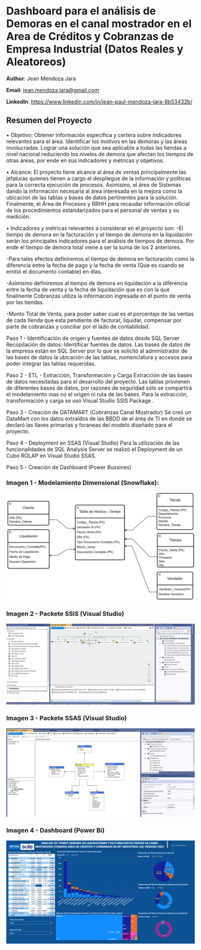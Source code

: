 # Dashboard para el análisis de Demoras en el canal mostrador en el Area de Créditos y Cobranzas de Empresa Industrial (Datos Reales y Aleatoreos)

**Author**: Jean Mendoza Jara

**Email**: jean.mendoza.jara@gmail.com

**LinkedIn**: https://www.linkedin.com/in/jean-paul-mendoza-jara-8b53432b/

## Resumen del Proyecto

• Objetivo: 
Obtener información específica y certera sobre indicadores relevantes para el área. Identificar los motivos en las demoras y las áreas involucradas. Lograr una solución que sea aplicable a todas las tiendas a nivel nacional reduciendo los niveles de demora que afectan los tiempos de otras áreas, por ende en sus indicadores y métricas y objetivos. 

• Alcance:
El proyecto tiene alcance al área de ventas principalmente las jefaturas quienes tienen a cargo el despliegue de la información y políticas para la correcta ejecución de procesos. Asimismo, el área de Sistemas dando la información necesaria al área interesada en la mejora como la ubicación de las tablas y bases de datos pertinentes para la solución. Finalmente, el Área de Procesos y RRHH para recaudar información oficial de los procedimientos estandarizados para el personal de ventas y su medición.

• Indicadores y métricas relevantes a considerar en el proyecto son:
-El tiempo de demora en la facturación y el tiempo de demora en la liquidación serán los principales indicadores para el análisis de tiempos de demora. Por ende el tiempo de demora total viene a ser la suma de los 2 anteriores.

-Para tales efectos definiremos el tiempo de demora en facturación como la diferencia entre la fecha de pago y la fecha de venta (Que es cuando se emitió el documento contable) en días.

-Asimismo definiremos al tiempo de demora en liquidación a la diferencia entre la fecha de venta y la fecha de liquidación que es con la que finalmente Cobranzas utiliza la información ingresada en el punto de venta por las tiendas.

-Monto Total de Venta, para poder saber cual es el porcentaje de las ventas de cada tienda que esta pendiente de facturar, liquidar, compensar por parte de cobranzas y conciliar por el lado de contabilidad.

Paso 1 - Identificación de origen y fuentes de datos desde SQL Server 
Recopilación de datos: Identificar fuentes de datos. Las bases de datos de la empresa están en SQL Server por lo que se solicitó al administrador de las bases de datos la ubicación de las tablas, nomenclatura y accesos para poder integrar las tablas requeridas.

Paso 2 - ETL - Extracción, Transformación y Carga
Extracción de las bases de datos necesitadas para el desarrollo del proyecto. Las tablas provienen de diferentes bases de datos, por razones de seguridad sólo se compartirá el modelamiento mas no el origen ni ruta de las bases. Para la extracción, transformación y carga se usó Visual Studio SSIS Package .

Paso 3 - Creación de DATAMART (Cobranzas Canal Mostrador)
Se creó un DataMart con los datos extraídos de las BBDD de el área de TI en donde se declaró las llaves primarias y foraneas del modelo diseñado para el proyecto. 

Paso 4 - Deployment en SSAS (Visual Studio)
Para la utilización de las funcionalidades de SQL Analysis Server se realizó el Deployment de un Cubo ROLAP en Visual Studio SSAS.

Paso 5 - Creación de Dashboard (Power Bussines)

### Imagen 1 - Modelamiento Dimensional (Snowflake):
![alt text](Imagen1.png)

### Imagen 2 - Packete SSIS (Visual Studio)
![alt text](Imagen2.png)

### Imagen 3 - Packete SSAS (Visual Studio)
![alt text](Imagen3.png)

### Imagen 4 - Dashboard (Power Bi)
![alt text](Dashboard.png)

